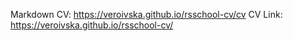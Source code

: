 Markdown CV: https://veroivska.github.io/rsschool-cv/cv
CV Link: https://veroivska.github.io/rsschool-cv/
